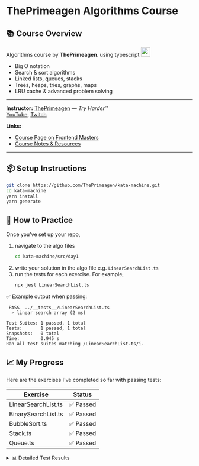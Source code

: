 # ThePrimeagen Algorithms Course

## 📚 Course Overview

Algorithms course by **ThePrimeagen**. using typescript   <img src="https://go-skill-icons.vercel.app/api/icons?i=typescript" height="25"/> 


* Big O notation
* Search & sort algorithms
* Linked lists, queues, stacks
* Trees, heaps, tries, graphs, maps
* LRU cache & advanced problem solving

---

**Instructor:** [ThePrimeagen](https://x.com/ThePrimeagen) — *Try Harder™*  
[YouTube](https://www.youtube.com/ThePrimeagen), [Twitch](https://www.twitch.tv/ThePrimeagen)

**Links:**

* [Course Page on Frontend Masters](https://frontendmasters.com/courses/algorithms/)
* [Course Notes & Resources](https://theprimeagen.github.io/fem-algos)

---

## 📦 Setup Instructions

```bash
git clone https://github.com/ThePrimeagen/kata-machine.git
cd kata-machine
yarn install
yarn generate
```


## 🧪 How to Practice

Once you've set up your repo,  
1. navigate to the algo files 
    ```bash
    cd kata-machine/src/day1
    ```   
2. write your solution in the algo file e.g. `LinearSearchList.ts`  
3. run the tests for each exercise. For example,  
    ```bash
    npx jest LinearSearchList.ts
    ```

✅ Example output when passing:

```
 PASS  ../__tests__/LinearSearchList.ts
  ✓ linear search array (2 ms)

Test Suites: 1 passed, 1 total
Tests:       1 passed, 1 total
Snapshots:   0 total
Time:        0.945 s
Ran all test suites matching /LinearSearchList.ts/i.
```
## 📈 My Progress

Here are the exercises I've completed so far with passing tests:

| Exercise            | Status  |
|--------------------|---------|
| LinearSearchList.ts | ✅ Passed |
| BinarySearchList.ts | ✅ Passed |
| BubbleSort.ts       | ✅ Passed |
| Stack.ts            | ✅ Passed |
| Queue.ts            | ✅ Passed |

<details>
<summary>📊 Detailed Test Results</summary>

### LinearSearchList.ts
```
➜  kata-machine git:(main) ✗ npx jest LinearSearchList.ts

 PASS  src/__tests__/LinearSearchList.ts
  ✓ linear search array (3 ms)

Test Suites: 1 passed, 1 total
Tests:       1 passed, 1 total
Snapshots:   0 total
Time:        0.815 s, estimated 1 s
Ran all test suites matching /LinearSearchList.ts/i.
```

### BinarySearchList.ts
```
➜  kata-machine git:(main) ✗ npx jest BinarySearchList.ts
 PASS  src/__tests__/BinarySearchList.ts
  ✓ binary search array (2 ms)

Test Suites: 1 passed, 1 total
Tests:       1 passed, 1 total
Snapshots:   0 total
Time:        1.016 s
Ran all test suites matching /BinarySearchList.ts/i.
```

### BubbleSort.ts
```
➜  kata-machine git:(main) ✗ npx jest BubbleSort.ts      
 PASS  src/__tests__/BubbleSort.ts
  ✓ bubble-sort (2 ms)
  ✓ bubble-sort / one element

Test Suites: 1 passed, 1 total
Tests:       2 passed, 2 total
Snapshots:   0 total
Time:        0.992 s
Ran all test suites matching /BubbleSort.ts/i.
```

### Stack.ts
```
➜  kata-machine git:(main) ✗ npx jest Stack.ts     
 PASS  src/__tests__/Stack.ts
  ✓ stack (3 ms)

Test Suites: 1 passed, 1 total
Tests:       1 passed, 1 total
Snapshots:   0 total
Time:        0.99 s, estimated 1 s
Ran all test suites matching /Stack.ts/i.
```

### Queue.ts
```➜  kata-machine git:(main) ✗ npx jest Queue.ts
 PASS  src/__tests__/Queue.ts
  ✓ queue (3 ms)

Test Suites: 1 passed, 1 total
Tests:       1 passed, 1 total
Snapshots:   0 total
Time:        1.062 s
Ran all test suites matching /Queue.ts/i.
➜  kata-machine git:(main) ✗ 
```
</details>